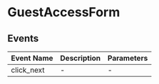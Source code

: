 # GuestAccessForm

## Events

<!-- @vuese:GuestAccessForm:events:start -->
|Event Name|Description|Parameters|
|---|---|---|
|click_next|-|-|

<!-- @vuese:GuestAccessForm:events:end -->
